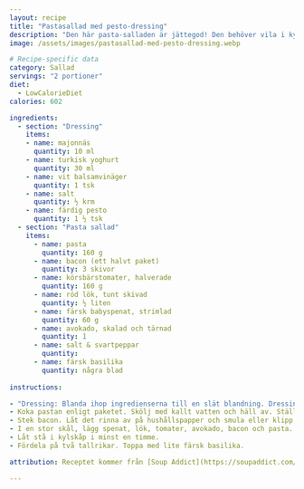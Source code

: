 ```yaml
---
layout: recipe
title: "Pastasallad med pesto-dressing"
description: "Den här pasta-salladen är jättegod! Den behöver vila i kylskåp i minst en timme innan man äter den."
image: /assets/images/pastasallad-med-pesto-dressing.webp

# Recipe-specific data
category: Sallad
servings: "2 portioner"
diet:
  - LowCalorieDiet
calories: 602

ingredients:
  - section: "Dressing"
    items:
    - name: majonnäs
      quantity: 10 ml
    - name: turkisk yoghurt
      quantity: 30 ml
    - name: vit balsamvinäger
      quantity: 1 tsk
    - name: salt
      quantity: ½ krm
    - name: färdig pesto
      quantity: 1 ½ tsk
  - section: "Pasta sallad"
    items:
      - name: pasta
        quantity: 160 g
      - name: bacon (ett halvt paket)
        quantity: 3 skivor
      - name: körsbärstomater, halverade
        quantity: 160 g
      - name: röd lök, tunt skivad
        quantity: ½ liten
      - name: färsk babyspenat, strimlad
        quantity: 60 g
      - name: avokado, skalad och tärnad
        quantity: 1
      - name: salt & svartpeppar
        quantity:
      - name: färsk basilika
        quantity: några blad
        
instructions:

- "Dressing: Blanda ihop ingredienserna till en slät blandning. Dressingen ska vara tunn nog att droppa från en sked – späd med lite vatten om det behövs."
- Koka pastan enligt paketet. Skölj med kallt vatten och häll av. Ställ åt sidan för att svalna.
- Stek bacon. Låt det rinna av på hushållspapper och smula eller klipp i småbitar när det har svalnat.
- I en stor skål, lägg spenat, lök, tomater, avokado, bacon och pasta. Salta och peppra lite och blanda sedan med dressingen.
- Låt stå i kylskåp i minst en timme.
- Fördela på två tallrikar. Toppa med lite färsk basilika.

attribution: Receptet kommer från [Soup Addict](https://soupaddict.com/blt-pasta-salad/)

---
```

